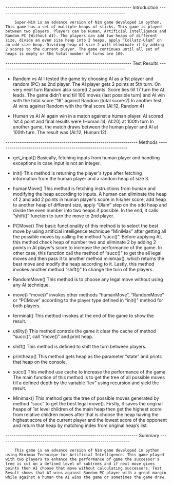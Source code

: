 
------------------------------------------------------------- Introduction ------------------------------------------------------------- 

        Super-Nim is an advance version of Nim game developed in python. This game has a set of multiple heaps of sticks. This game is played between two players. Players can be Human, Artificial Intelligence and Random PC (Without AI). The players can add two heaps of different size, divide an even size heap into 2 heaps, apply “Collatz-Ulam” on an odd size heap. Dividing heap of size 2 will eliminate it by adding 2 scores to the current player. The game continues until all set of heaps is empty or the total number of turns are 100.
        
------------------------------------------------------------- Test Results -------------------------------------------------------------
 
 - Random vs AI
        I tested the game by choosing AI as a 1st player and random (PC) as 2nd player. The AI player gets 2 points at 5th turn. On very next turn Random also scored 2 points. Score ties till 17 turn the AI leads. The game didn’t end till 100 moves (last possible turn) and AI win with the total score “16” against Random (total score:2)
In another test, AI wins against Random with the final score (AI:12, Random:4)

 - Human vs AI
        AI again win in a match against a human player. AI scored 1st 4 point and final results were (Human:14, AI:20) at 100th turn
In another game, the match draws between the human player and AI at 100th turn. The result was (AI:12, Human:12).

---------------------------------------------------------------- Methods ---------------------------------------------------------------
 
 - get_input()
        Basically, fetching inputs from human player and handling exceptions in case input is not an integer.
        
 - init()
        This method is returning the player's type after fetching information from the human player and a random heap of size 3.
        
 - humanMove()
        This method is fetching instructions from human and modifying the heap according to inputs. A human can eliminate the heap of 2 and add 2 points in human player’s score in his/her score, add heap to another heap of different size, apply “Ulam” step on the odd heap and divide the even number into two heaps if possible. In the end, it calls “shift()” function to turn the move to 2nd player.
        
 - PCMove()
        The basic functionality of this method is to select the best move by using artificial intelligence technique “MiniMax” after getting all the possible moves by calling the method “succ()”. Before applying AI, this method check heap of number two and eliminate 2 by adding 2 points in AI player’s score to increase the performance of the game. In other case, this function call the method of “succ()” to get the all legal moves and then pass it to another method minimax(), which returns the best move and modify the heap according to it. Lastly, this method invokes another method “shift()” to change the turn of the players.
        
 - RandomMove()
        This method is to choose any legal move without using any AI technique.
        
 - move()
        “move()” invokes other methods “humanMove”, “RandomMove” or “PCMove” according to the player type defined in “init()” method for both players.
        
 - terminal()
        This method invokes at the end of the game to show the result.
        
 - utility()
        This method controls the game it clear the cache of method “succ()”, call “move()” and print heap.
        
 - shift()
        This method is defined to shift the turn between players.
        
 - printheap()
        This method gets heap as the parameter “state” and prints that heap on the console.
        
 - succ()
        This method use cache to increase the performance of the game. The main function of this method is to get the tree of all possible moves till a defined depth by the variable “lev” using recursion and yield the result.
        
 - Minimax()
        This method gets the tree of possible moves generated by method “succ” to get the best legal move(). Firstly, it saves the original heaps of 1st level children of the main heap then get the highest score from relative children moves after that is choose the heap having the highest score of the current player and the lowest score of the opponent and return that heap by matching index from original heap’s list.
        
---------------------------------------------------------------- Summary ---------------------------------------------------------------
        
        This game is an advance version of Nim game developed in python using Minimax Technique for Artificial Intelligence. This game played with two players to enhance the performance of game the successor's tree is cut on a defined level of subtrees and if next move gives points then AI choose that move without calculating successors. Test Result shows that AI wins against Random PC player with a great margin while against a human the AI wins the game or sometimes the game draw.
